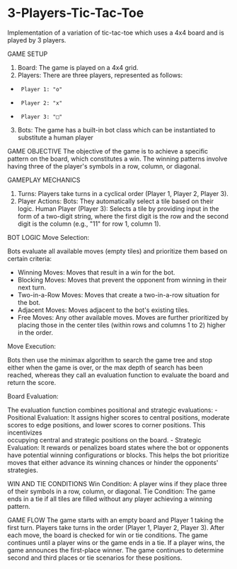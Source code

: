 # 3-Players-Tic-Tac-Toe
Implementation of a variation of tic-tac-toe which uses a 4x4 board and is played by 3 players.

GAME SETUP
1. Board: The game is played on a 4x4 grid.
2. Players: There are three players, represented as follows:
-      Player 1: "o"
-      Player 2: "x"
-      Player 3: "□"
3. Bots: The game has a built-in bot class which can be instantiated to substitute a human player

GAME OBJECTIVE
The objective of the game is to achieve a specific pattern on the board, which constitutes a win. The winning patterns involve having three of the player's symbols in a row, column, or diagonal.

GAMEPLAY MECHANICS
1. Turns: Players take turns in a cyclical order (Player 1, Player 2, Player 3).
2. Player Actions:
        Bots: They automatically select a tile based on their logic.
        Human Player (Player 3): Selects a tile by providing input in the form of a two-digit string, where the first digit is the row and the second digit is the column (e.g.,            "11" for row 1, column 1).

BOT LOGIC
Move Selection:

Bots evaluate all available moves (empty tiles) and prioritize them based on certain criteria:
-    Winning Moves: Moves that result in a win for the bot.
-    Blocking Moves: Moves that prevent the opponent from winning in their next turn.
-    Two-in-a-Row Moves: Moves that create a two-in-a-row situation for the bot.
-    Adjacent Moves: Moves adjacent to the bot's existing tiles.
-    Free Moves: Any other available moves.
Moves are further prioritized by placing those in the center tiles (within rows and columns 1 to 2) higher in the order.

Move Execution:

Bots then use the minimax algorithm to search the game tree and stop either when the game is over, or the max depth of search has been reached, whereas they call an evaluation function to evaluate the board and return the score.

Board Evaluation:

The evaluation function combines positional and strategic evaluations:
    -      Positional Evaluation: It assigns higher scores to central positions, moderate scores to edge positions, and lower scores to corner positions. This incentivizes       
             occupying central and strategic positions on the board.
    -      Strategic Evaluation: It rewards or penalizes board states where the bot or opponents have potential winning configurations or blocks. This helps the bot prioritize                   moves that either advance its winning chances or hinder the opponents' strategies.

WIN AND TIE CONDITIONS
Win Condition:
    A player wins if they place three of their symbols in a row, column, or diagonal.
Tie Condition:
    The game ends in a tie if all tiles are filled without any player achieving a winning pattern.

GAME FLOW
    The game starts with an empty board and Player 1 taking the first turn.
    Players take turns in the order (Player 1, Player 2, Player 3).
    After each move, the board is checked for win or tie conditions.
    The game continues until a player wins or the game ends in a tie.
    If a player wins, the game announces the first-place winner. The game continues to determine second and third places or tie scenarios for these positions.
